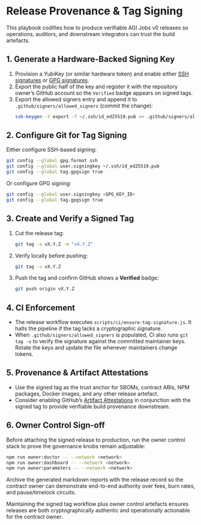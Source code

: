 # Release Provenance & Tag Signing

This playbook codifies how to produce verifiable AGI Jobs v0 releases so
operations, auditors, and downstream integrators can trust the build
artefacts.

## 1. Generate a Hardware-Backed Signing Key

1. Provision a YubiKey (or similar hardware token) and enable either
   [SSH signatures](https://docs.github.com/en/authentication/connected-accounts/about-ssh-signature-verification)
   or [GPG signatures](https://docs.github.com/en/authentication/connected-accounts/about-commit-signature-verification).
2. Export the public half of the key and register it with the repository
   owner’s GitHub account so the `Verified` badge appears on signed tags.
3. Export the allowed signers entry and append it to
   `.github/signers/allowed_signers` (commit the change):
   ```bash
   ssh-keygen -Y export -f ~/.ssh/id_ed25519.pub >> .github/signers/allowed_signers
   ```

## 2. Configure Git for Tag Signing

Either configure SSH-based signing:
```bash
git config --global gpg.format ssh
git config --global user.signingkey ~/.ssh/id_ed25519.pub
git config --global tag.gpgsign true
```

Or configure GPG signing:
```bash
git config --global user.signingkey <GPG_KEY_ID>
git config --global tag.gpgsign true
```

## 3. Create and Verify a Signed Tag

1. Cut the release tag:
   ```bash
   git tag -s vX.Y.Z -m "vX.Y.Z"
   ```
2. Verify locally before pushing:
   ```bash
   git tag -v vX.Y.Z
   ```
3. Push the tag and confirm GitHub shows a **Verified** badge:
   ```bash
   git push origin vX.Y.Z
   ```

## 4. CI Enforcement

- The release workflow executes `scripts/ci/ensure-tag-signature.js`. It
  halts the pipeline if the tag lacks a cryptographic signature.
- When `.github/signers/allowed_signers` is populated, CI also runs
  `git tag -v` to verify the signature against the committed maintainer
  keys. Rotate the keys and update the file whenever maintainers change
  tokens.

## 5. Provenance & Artifact Attestations

- Use the signed tag as the trust anchor for SBOMs, contract ABIs, NPM
  packages, Docker images, and any other release artefact.
- Consider enabling GitHub’s
  [Artifact Attestations](https://docs.github.com/en/actions/security-guides/security-hardening-for-github-actions#artifact-attestations)
  in conjunction with the signed tag to provide verifiable build
  provenance downstream.

## 6. Owner Control Sign-off

Before attaching the signed release to production, run the owner control
stack to prove the governance knobs remain adjustable:
```bash
npm run owner:doctor -- --network <network>
npm run owner:dashboard -- --network <network>
npm run owner:parameters -- --network <network>
```
Archive the generated markdown reports with the release record so the
contract owner can demonstrate end-to-end authority over fees, burn
rates, and pause/timelock circuits.

Maintaining the signed tag workflow plus owner control artefacts ensures
releases are both cryptographically authentic and operationally
actionable for the contract owner.

